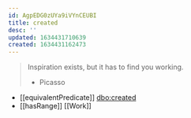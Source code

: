 ```yaml
---
id: AgpEDG0zUYa9iVYnCEUBI
title: created
desc: ''
updated: 1634431710639
created: 1634431162473
---
```


> Inspiration exists, but it has to find you working.
> - Picasso

- [[equivalentPredicate]] [dbo:created](http://dbpedia.org/ontology/created)
- [[hasRange]] [[Work]]